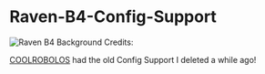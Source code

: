 # Raven-B4-Config-Support
![Raven B4 Background](https://github.com/Near-B4/RavenB4/assets/172177784/532ad849-8722-42fa-96af-eb277d6d3110)
Credits:

[COOLROBOLOS](https://github.com/COOLROBOLOS/Raven-B4-Config-Support) had the old Config Support I deleted a while ago!
